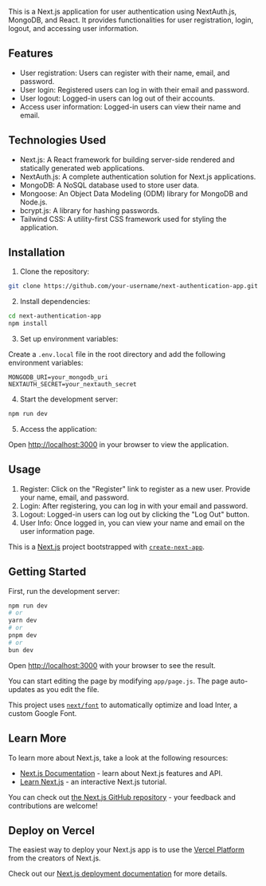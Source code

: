This is a Next.js application for user authentication using NextAuth.js, MongoDB, and React. It provides functionalities for user registration, login, logout, and accessing user information.

## Features

- User registration: Users can register with their name, email, and password.
- User login: Registered users can log in with their email and password.
- User logout: Logged-in users can log out of their accounts.
- Access user information: Logged-in users can view their name and email.

## Technologies Used

- Next.js: A React framework for building server-side rendered and statically generated web applications.
- NextAuth.js: A complete authentication solution for Next.js applications.
- MongoDB: A NoSQL database used to store user data.
- Mongoose: An Object Data Modeling (ODM) library for MongoDB and Node.js.
- bcrypt.js: A library for hashing passwords.
- Tailwind CSS: A utility-first CSS framework used for styling the application.

## Installation

1. Clone the repository:

```bash
git clone https://github.com/your-username/next-authentication-app.git
```

2. Install dependencies:

```bash
cd next-authentication-app
npm install
```

3. Set up environment variables:

Create a `.env.local` file in the root directory and add the following environment variables:

```plaintext
MONGODB_URI=your_mongodb_uri
NEXTAUTH_SECRET=your_nextauth_secret
```

4. Start the development server:

```bash
npm run dev
```

5. Access the application:

Open [http://localhost:3000](http://localhost:3000) in your browser to view the application.

## Usage

1. Register: Click on the "Register" link to register as a new user. Provide your name, email, and password.
2. Login: After registering, you can log in with your email and password.
3. Logout: Logged-in users can log out by clicking the "Log Out" button.
4. User Info: Once logged in, you can view your name and email on the user information page.


This is a [Next.js](https://nextjs.org/) project bootstrapped with [`create-next-app`](https://github.com/vercel/next.js/tree/canary/packages/create-next-app).

## Getting Started

First, run the development server:

```bash
npm run dev
# or
yarn dev
# or
pnpm dev
# or
bun dev
```

Open [http://localhost:3000](http://localhost:3000) with your browser to see the result.

You can start editing the page by modifying `app/page.js`. The page auto-updates as you edit the file.

This project uses [`next/font`](https://nextjs.org/docs/basic-features/font-optimization) to automatically optimize and load Inter, a custom Google Font.

## Learn More

To learn more about Next.js, take a look at the following resources:

- [Next.js Documentation](https://nextjs.org/docs) - learn about Next.js features and API.
- [Learn Next.js](https://nextjs.org/learn) - an interactive Next.js tutorial.

You can check out [the Next.js GitHub repository](https://github.com/vercel/next.js/) - your feedback and contributions are welcome!

## Deploy on Vercel

The easiest way to deploy your Next.js app is to use the [Vercel Platform](https://vercel.com/new?utm_medium=default-template&filter=next.js&utm_source=create-next-app&utm_campaign=create-next-app-readme) from the creators of Next.js.

Check out our [Next.js deployment documentation](https://nextjs.org/docs/deployment) for more details.
